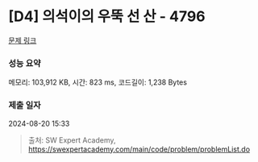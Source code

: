 # [D4] 의석이의 우뚝 선 산 - 4796 

[문제 링크](https://swexpertacademy.com/main/code/problem/problemDetail.do?contestProbId=AWS2h6AKBCoDFAVT) 

### 성능 요약

메모리: 103,912 KB, 시간: 823 ms, 코드길이: 1,238 Bytes

### 제출 일자

2024-08-20 15:33



> 출처: SW Expert Academy, https://swexpertacademy.com/main/code/problem/problemList.do